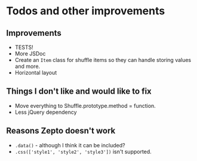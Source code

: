 # Todos and other improvements

## Improvements
* TESTS!
* More JSDoc
* Create an `Item` class for shuffle items so they can handle storing values and more.
* Horizontal layout

## Things I don't like and would like to fix
* Move everything to Shuffle.prototype.method = function.
* Less jQuery dependency

## Reasons Zepto doesn't work
* `.data()` - although I think it can be included?
* `.css(['style1', 'style2', 'style3'])` isn't supported.
